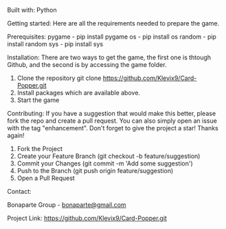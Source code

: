 Built with:
Python

Getting started:
Here are all the requirements needed to prepare the game.

Prerequisites:
pygame	-	pip install pygame
os		-	pip install os
random	-	pip install random
sys		-	pip install sys

Installation:
There are two ways to get the game, the first one is thtough 
Github, and the second is by accessing the game folder. 

1.
	Clone the repository
	git clone https://github.com/Klevix9/Card-Popper.git
2.
	Install packages which are available above.
3.
	Start the game


Contributing:
If you have a suggestion that would make this better, please 
fork the repo and create a pull request. You can also simply 
open an issue with the tag "enhancement". Don't forget to give 
the project a star! Thanks again!

1.
	Fork the Project
2.
	Create your Feature Branch (git checkout -b feature/suggestion)
3.
	Commit your Changes (git commit -m 'Add some suggestion')
4.
	Push to the Branch (git push origin feature/suggestion)
5.
	Open a Pull Request


Contact:

Bonaparte Group  - bonaparte@gmail.com

Project Link: https://github.com/Klevix9/Card-Popper.git
